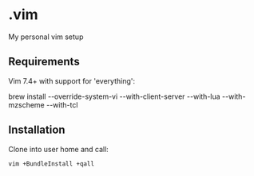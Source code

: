 # .vim
My personal vim setup

Requirements
------------

Vim 7.4+ with support for 'everything':

  brew install --override-system-vi --with-client-server --with-lua --with-mzscheme --with-tcl

Installation
------------

Clone into user home and call:

	vim +BundleInstall +qall


